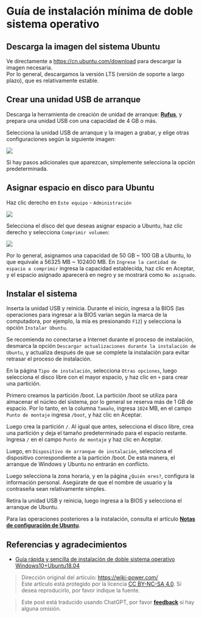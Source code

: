 # Guía de instalación mínima de doble sistema operativo

## Descarga la imagen del sistema Ubuntu

Ve directamente a <https://cn.ubuntu.com/download> para descargar la imagen necesaria.  
Por lo general, descargamos la versión LTS (versión de soporte a largo plazo), que es relativamente estable.

## Crear una unidad USB de arranque

Descarga la herramienta de creación de unidad de arranque: [**Rufus**](http://rufus.ie/), y prepara una unidad USB con una capacidad de 4 GB o más.

Selecciona la unidad USB de arranque y la imagen a grabar, y elige otras configuraciones según la siguiente imagen:

![](https://img.wiki-power.com/d/wiki-media/img/20210323163003.png)

Si hay pasos adicionales que aparezcan, simplemente selecciona la opción predeterminada.

## Asignar espacio en disco para Ubuntu

Haz clic derecho en `Este equipo` - `Administración`

![](https://img.wiki-power.com/d/wiki-media/img/20210323163446.png)

Selecciona el disco del que deseas asignar espacio a Ubuntu, haz clic derecho y selecciona `Comprimir volumen`:

![](https://img.wiki-power.com/d/wiki-media/img/20210323164043.png)

Por lo general, asignamos una capacidad de 50 GB ~ 100 GB a Ubuntu, lo que equivale a 56325 MB ~ 102400 MB. En `Ingrese la cantidad de espacio a comprimir` ingresa la capacidad establecida, haz clic en Aceptar, y el espacio asignado aparecerá en negro y se mostrará como `No asignado`.

## Instalar el sistema

Inserta la unidad USB y reinicia. Durante el inicio, ingresa a la BIOS (las operaciones para ingresar a la BIOS varían según la marca de la computadora, por ejemplo, la mía es presionando `F12`) y selecciona la opción `Instalar Ubuntu`.

Se recomienda no conectarse a Internet durante el proceso de instalación, desmarca la opción `Descargar actualizaciones durante la instalación de Ubuntu`, y actualiza después de que se complete la instalación para evitar retrasar el proceso de instalación.

En la página `Tipo de instalación`, selecciona `Otras opciones`, luego selecciona el disco libre con el mayor espacio, y haz clic en `+` para crear una partición.

Primero creamos la partición /boot. La partición /boot se utiliza para almacenar el núcleo del sistema, por lo general se reserva más de 1 GB de espacio. Por lo tanto, en la columna `Tamaño`, ingresa `1024` MB, en el campo `Punto de montaje` ingresa `/boot`, y haz clic en Aceptar.

Luego crea la partición `/`. Al igual que antes, selecciona el disco libre, crea una partición y deja el tamaño predeterminado para el espacio restante. Ingresa `/` en el campo `Punto de montaje` y haz clic en Aceptar.

Luego, en `Dispositivo de arranque de instalación`, selecciona el dispositivo correspondiente a la partición /boot. De esta manera, el arranque de Windows y Ubuntu no entrarán en conflicto.

Luego selecciona la zona horaria, y en la página `¿Quién eres?`, configura la información personal. Asegúrate de que el nombre de usuario y la contraseña sean relativamente simples.

Retira la unidad USB y reinicia, luego ingresa a la BIOS y selecciona el arranque de Ubuntu.

Para las operaciones posteriores a la instalación, consulta el artículo [**Notas de configuración de Ubuntu**](https://wiki-power.com/es/Ubuntu%E9%85%8D%E7%BD%AE%E7%AC%94%E8%AE%B0).

## Referencias y agradecimientos

- [Guía rápida y sencilla de instalación de doble sistema operativo Windows10+Ubuntu18.04](https://regulus.cc/2019/10/05/Windows10+Ubuntu18.04%E5%8F%8C%E7%B3%BB%E7%BB%9F%E7%AE%80%E5%8D%95%E5%AE%89%E8%A3%85%E6%8C%87%E5%8C%97/)

> Dirección original del artículo: <https://wiki-power.com/>  
> Este artículo está protegido por la licencia [CC BY-NC-SA 4.0](https://creativecommons.org/licenses/by/4.0/deed.zh). Si desea reproducirlo, por favor indique la fuente.

> Este post está traducido usando ChatGPT, por favor [**feedback**](https://github.com/linyuxuanlin/Wiki_MkDocs/issues/new) si hay alguna omisión.
